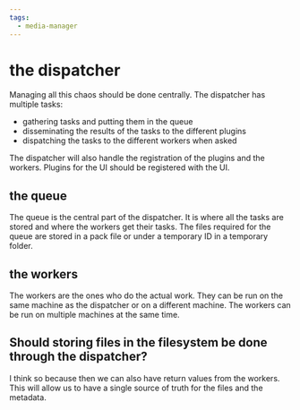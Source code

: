 ```yaml
---
tags:
  - media-manager
---
```



# the dispatcher

Managing all this chaos should be done centrally. The dispatcher has multiple tasks:

* gathering tasks and putting them in the queue
* disseminating the results of the tasks to the different plugins
* dispatching the tasks to the different workers when asked

The dispatcher will also handle the registration of the plugins and the workers.
Plugins for the UI should be registered with the UI.

## the queue

The queue is the central part of the dispatcher. It is where all the tasks are stored and where the workers get their tasks.
The files required for the queue are stored in a pack file or under a temporary ID in a temporary folder.

## the workers

The workers are the ones who do the actual work. They can be run on the same machine as the dispatcher or on a different machine. The workers can be run on multiple machines at the same time.

## Should storing files in the filesystem be done through the dispatcher?

I think so because then we can also have return values from the workers. This will allow us to have a single source of truth for the files and the metadata.
